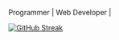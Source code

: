 Programmer | Web Developer |





[![GitHub Streak](https://streak-stats.demolab.com/?user=gbaje675&theme=dark)](https://git.io/streak-stats)
